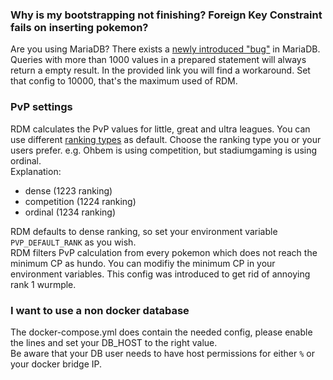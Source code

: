 ### Why is my bootstrapping not finishing? Foreign Key Constraint fails on inserting pokemon?
Are you using MariaDB? There exists a [newly introduced "bug"](https://jira.mariadb.org/browse/MDEV-27937) in MariaDB. Queries with more than 1000 values in a prepared statement will always return a empty result. In the provided link you will find a workaround. Set that config to 10000, that's the maximum used of RDM.

### PvP settings
RDM calculates the PvP values for little, great and ultra leagues. You can use different [ranking types](https://en.m.wikipedia.org/wiki/Ranking) as default. Choose the ranking type you or your users prefer. e.g. Ohbem is using competition, but stadiumgaming is using ordinal.  
Explanation:
* dense (1223 ranking)
* competition (1224 ranking)
* ordinal (1234 ranking)

RDM defaults to dense ranking, so set your environment variable `PVP_DEFAULT_RANK` as you wish.  
RDM filters PvP calculation from every pokemon which does not reach the minimum CP as hundo. You can modifiy the minimum CP in your environment variables. This config was introduced to get rid of annoying rank 1 wurmple.

### I want to use a non docker database
The docker-compose.yml does contain the needed config, please enable the lines and set your DB_HOST to the right value.  
Be aware that your DB user needs to have host permissions for either `%` or your docker bridge IP.